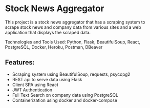 # Stock News Aggregator

This project is a stock news aggregator that has a scraping system to scrape stock news and company data from various sites and a web application that displays the scraped data.

Technologies and Tools Used: Python, Flask, BeautifulSoup, React, PostgreSQL, Docker, Heroku, Postman, DBeaver

## Features:

*  Scraping system using BeautifulSoup, requests, psycopg2 
*  REST api to serve data using Flask
* Client SPA using React
* JWT Authentication
* Full Text Search on company data using PostgreSQL 
* Containerization using docker and docker-compose

